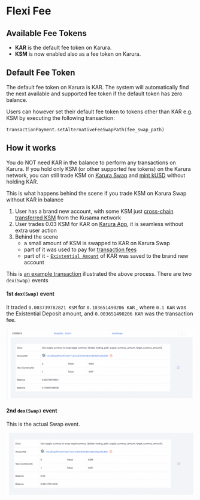 # Flexi Fee

## Available Fee Tokens

* **KAR** is the default fee token on Karura. 
* **KSM** is now enabled also as a fee token on Karura.

## Default Fee Token

The default fee token on Karura is KAR. The system will automatically find the next available and supported fee token if the default token has zero balance. 

Users can however set their default fee token to tokens other than KAR e.g. KSM by executing the following transaction:

```text
transactionPayment.setAlternativeFeeSwapPath(fee_swap_path)
```

## How it works

You do NOT need KAR in the balance to perform any transactions on Karura. If you hold only KSM \(or other supported fee tokens\) on the Karura network, you can still trade KSM on [Karura Swap](swap/) and [mint kUSD](kusd-stablecoin/mint-kusd.md) without holding KAR.

This is what happens behind the scene if you trade KSM on Karura Swap without KAR in balance

1. User has a brand new account, with some KSM just [cross-chain transferred KSM](inter-kusama-transfer.md) from the Kusama network
2. User trades 0.03 KSM for KAR on [Karura App](https://apps.karura.network/swap), it is seamless without extra user action
3. Behind the scene 
   * a small amount of KSM is swapped to KAR on Karura Swap 
   * part of it was used to pay for [transaction fees](../get-started/transaction-fees.md)
   * part of it - [`Existential Amount`](../get-started/karura-account/#existential-deposit) of KAR was saved to the brand new account

This is [an example transaction](https://karura.subscan.io/extrinsic/255680-3) illustrated the above process. There are two `dex(Swap)` events

#### 1st `dex(Swap)` event 

It traded `0.003739782821 KSM`  for `0.103651490206 KAR` , where `0.1 KAR` was the Existential Deposit amount, and `0.003651490206 KAR` was the transaction fee.

![](../../.gitbook/assets/screen-shot-2021-08-03-at-12.33.28-pm.png)

#### 2nd `dex(Swap)` event

This is the actual Swap event.

![](../../.gitbook/assets/screen-shot-2021-08-03-at-12.33.33-pm.png)




